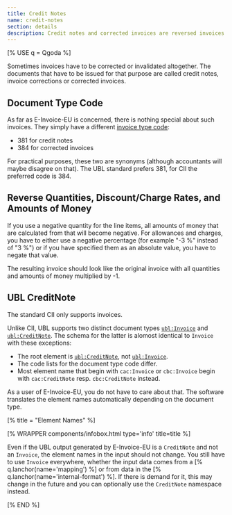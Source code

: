 ```yaml
---
title: Credit Notes
name: credit-notes
section: details
description: Credit notes and corrected invoices are reversed invoices with a different document type code. Otherwise, there is nothing special about them.
---
```

<!--qgoda-no-xgettext-->
[% USE q = Qgoda %]
<!--/qgoda-no-xgettext-->

Sometimes invoices have to be corrected or invalidated altogether. The
documents that have to be issued for that purpose are called credit notes,
invoice corrections or corrected invoices.

## Document Type Code

As far as E-Invoice-EU is concerned, there is nothing special about such
invoices. They simply have a different [invoice type
code](https://docs.peppol.eu/poacc/billing/3.0/syntax/ubl-invoice/cbc-InvoiceTypeCode/):

- 381 for credit notes
- 384 for corrected invoices

For practical purposes, these two are synonyms (although accountants will maybe
disagree on that). The UBL standard prefers 381, for CII the preferred code
is 384.

## Reverse Quantities, Discount/Charge Rates, and Amounts of Money

If you use a negative quantity for the line items, all amounts of money that
are calculated from that will become negative. For allowances and charges,
you have to either use a negative percentage (for example "-3 %" instead of
"3 %") or if you have specified them as an absolute value, you have to negate
that value.

The resulting invoice should look like the original invoice with all quantities
and amounts of money multiplied by -1.

## UBL CreditNote

The standard CII only supports invoices.

Unlike CII, UBL supports two distinct document types
[`ubl:Invoice`](https://docs.peppol.eu/poacc/billing/3.0/syntax/ubl-invoice/tree/)
and
[`ubl:CreditNote`](https://docs.peppol.eu/poacc/billing/3.0/syntax/ubl-creditnote/tree/).
The schema for the latter is alomost identical to `Invoice` with these
exceptions:

- The root element is [`ubl:CreditNote`](https://docs.peppol.eu/poacc/billing/3.0/syntax/ubl-creditnote/tree/), not [`ubl:Invoice`](https://docs.peppol.eu/poacc/billing/3.0/syntax/ubl-invoice/tree/).
- The code lists for the document type code differ.
- Most element name that begin with `cac:Invoice` or `cbc:Invoice` begin with `cac:CreditNote` resp. `cbc:CreditNote` instead.

As a user of E-Invoice-EU, you do not have to care about that. The software
translates the element names automatically depending on the document type.

[% title = "Element Names" %]
<!--qgoda-no-xgettext-->
[% WRAPPER components/infobox.html type='info' title=title %]
<!--/qgoda-no-xgettext-->
Even if the UBL output generated by E-Invoice-EU is a <code>CreditNote</code>
and not an <code>Invoice</code>, the element names in the input should not
change. You still have to use <code>Invoice</code> everywhere, whether
the input data comes from a [% q.lanchor(name='mapping') %] or from data in the
[% q.lanchor(name='internal-format') %]. If there is demand for it, this may
change in the future and you can optionally use the `CreditNote` namespace
instead.
<!--qgoda-no-xgettext-->
[% END %]
<!--/qgoda-no-xgettext-->
